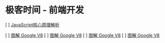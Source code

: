 # 极客时间 - 前端开发

[ ] [JavaScript核心原理解析](JavaScript核心原理解析/README.md)


[ ] [图解 Google V8](图解GoogleV8/README.md)
[ ] [图解 Google V8](图解GoogleV8/README.md)
[ ] [图解 Google V8](图解GoogleV8/README.md)
[ ] [图解 Google V8](图解GoogleV8/README.md)